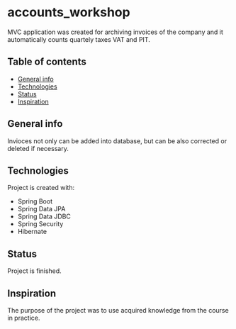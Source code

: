 # accounts_workshop
MVC application was created for archiving invoices of the company and it automatically counts quartely taxes VAT and PIT.

## Table of contents
* [General info](#general-info)
* [Technologies](#technologies)
* [Status](#status)
* [Inspiration](#inspiration)

## General info
Invioces not only can be added into database, but can be also corrected or deleted if necessary.

## Technologies
Project is created with: 
* Spring Boot
* Spring Data JPA
* Spring Data JDBC
* Spring Security
* Hibernate

## Status
Project is finished.

## Inspiration
The purpose of the project was to use acquired knowledge from the course in practice.
